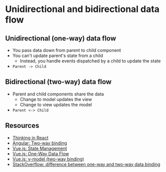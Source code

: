 # Unidirectional and bidirectional data flow

## Unidirectional (one-way) data flow
- You pass data down from parent to child component
- You can't update parent's state from a child
	- Instead, you handle events dispatched by a child to update the state
- `Parent -> Child`

## Bidirectional (two-way) data flow
- Parent and child components share the data
	- Change to model updates the view
	- Change to view updates the model
- `Parent <-> Child`

## Resources
- [Thinking in React](https://beta.reactjs.org/learn/thinking-in-react)
- [Angular: Two-way binding](https://angular.io/guide/two-way-binding#two-way-binding)
- [Vue.js: State Management](https://vuejs.org/guide/scaling-up/state-management.html#what-is-state-management)
- [Vue.js: One-Way Data Flow](https://vuejs.org/guide/components/props.html#one-way-data-flow)
- [Vue.js: v-model (two-way binding)](https://vuejs.org/api/built-in-directives.html#v-model)
- [StackOverflow: difference between one-way and two-way data binding](https://stackoverflow.com/questions/34519889/can-anyone-explain-the-difference-between-reacts-one-way-data-binding-and-angula)